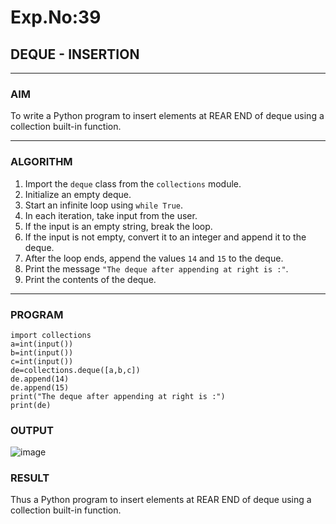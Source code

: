 # Exp.No:39  
## DEQUE - INSERTION

---

### AIM  
To write a Python program to insert elements at REAR END of deque using a collection built-in function.

---

### ALGORITHM  

1. Import the `deque` class from the `collections` module.  
2. Initialize an empty deque.  
3. Start an infinite loop using `while True`.  
4. In each iteration, take input from the user.  
5. If the input is an empty string, break the loop.  
6. If the input is not empty, convert it to an integer and append it to the deque.  
7. After the loop ends, append the values `14` and `15` to the deque.  
8. Print the message `"The deque after appending at right is :"`.  
9. Print the contents of the deque.  

---

### PROGRAM  

```
import collections
a=int(input())
b=int(input())
c=int(input())
de=collections.deque([a,b,c])
de.append(14)
de.append(15)
print("The deque after appending at right is :")
print(de)
```

### OUTPUT
![image](https://github.com/user-attachments/assets/0a92be69-e0cd-4a23-a80b-637d5f884b64)


### RESULT
Thus a Python program to insert elements at REAR END of deque using a collection built-in function.
